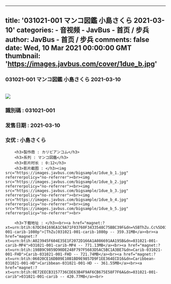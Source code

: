 
---
title: '031021-001 マンコ図鑑 小島さくら 2021-03-10'
categories: 
    - 音视频
    - JavBus - 首页 / 步兵
author: JavBus - 首页 / 步兵
comments: false
date: Wed, 10 Mar 2021 00:00:00 GMT
thumbnail: 'https://images.javbus.com/cover/1due_b.jpg'
---

<div>   
<h3>031021-001 マンコ図鑑 小島さくら 2021-03-10</h3>
        <br>
        <img src="https://images.javbus.com/cover/1due_b.jpg" referrerpolicy="no-referrer">
        <h3>識別碼 : 031021-001</h3>
        <h3>发售日期 :  2021-03-10</h3>
        <h3>女优 : 小島さくら</h3>
        
        <h3>製作商 : カリビアンコム</h3>
        <h3>系列 : マンコ図鑑</h3>
        <h3>影片时长 : 0:12</h3>
        <h3>影片截图 : </h3><img src="https://images.javbus.com/bigsample/1due_b_1.jpg" referrerpolicy="no-referrer"><br><img src="https://images.javbus.com/bigsample/1due_b_2.jpg" referrerpolicy="no-referrer"><br><img src="https://images.javbus.com/bigsample/1due_b_3.jpg" referrerpolicy="no-referrer"><br><img src="https://images.javbus.com/bigsample/1due_b_4.jpg" referrerpolicy="no-referrer"><br><img src="https://images.javbus.com/bigsample/1due_b_5.jpg" referrerpolicy="no-referrer"><br>
        
        <h3>下载地址 : </h3><br><a href="magnet:?xt=urn:btih:67DC04169EA1C9A71F03760F3433548C75BBC39F&dn=%5BThZu.Cc%5D031021-001-carib-1080p">[ThZu]031021-001-carib-1080p -- 359.31MB</a><br><a href="magnet:?xt=urn:btih:A023945F604E35E1F2072D166A1A086691AA195B&dn=031021-001-carib-MP4">031021-001-carib-MP4 -- 771.13MB</a><br><a href="magnet:?xt=urn:btih:198B9C9859D90DE248F797F5683D5AC5BC1A3BE7&dn=Carib-031021-001-FHD">Carib-031021-001-FHD -- 721.74MB</a><br><a href="magnet:?xt=urn:btih:06020CE16DB09E10B1BD9E9857D9F1EE364ECD16&dn=Caribbean-031021-001-HD">Caribbean-031021-001-HD -- 361.55MB</a><br><a href="magnet:?xt=urn:btih:0E72EECB3157736CDE63B4F9AF6CB675E58F7F6A&dn=031021-001-carib">031021-001-carib -- 420.77MB</a><br>  
</div>
            
